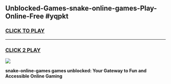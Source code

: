 
## Unblocked-Games-snake-online-games-Play-Online-Free #yqpkt
<h3>
<a href="https://us.freeplayer.one?title=snake-online-games&ref=10M">CLICK TO PLAY</a></h3>
<hr>

<h3>
<a href="https://us.freeplayer.one?title=snake-online-games&ref=10M">CLICK 2 PLAY</a>
  
</h3>

<a href="https://us.freeplayer.one?title=snake-online-games&ref=10M"><img src="https://clearcache.store/games.png"></a>


**snake-online-games games unblocked: Your Gateway to Fun and Accessible Online Gaming**
